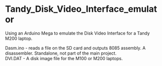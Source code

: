 # Tandy_Disk_Video_Interface_emulator
Using an Arduino Mega to emulate the Disk Video Interface for a Tandy M200 laptop.


Dasm.ino - reads a file on the SD card and outputs 8085 assembly.  A disassembler. Standalone, not part of the main project.\
DVI.DAT  - A disk image file for the M100 or M200 laptops.
